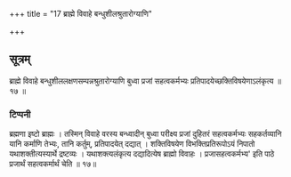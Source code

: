 +++
title = "17 ब्राह्मे विवाहे बन्धुशीलश्रुतारोग्याणि"

+++
## सूत्रम्
ब्राह्मे विवाहे बन्धुशीललक्षणसम्पन्नश्रुतारोग्याणि बुध्वा प्रजां सहत्वकर्मभ्यः प्रतिपादयेच्छक्तिविषयेणाऽलंकृत्य ॥ १७ ॥  
### टिप्पनी
ब्रह्मणा इष्टो ब्राह्मः । तस्मिन् विवाहे वरस्य बन्ध्वादीन् बुध्वा परीक्ष्य प्रजां दुहितरं सहत्वकर्मभ्यः सहकर्तव्यानि यानि कर्माणि तेभ्यः, तानि कर्तुम्, प्रतिपादयेत् दद्यात् । शक्तिविषयेण विभक्तिप्रतिरूपोऽयं निपातो यथाशक्तीत्यस्यार्थे द्रष्टव्यः । यथाशक्त्यलंकृत्य दद्यादित्येष ब्राह्मो विवाहः । प्रजासहत्वकर्मभ्य' इति पाठे प्रजार्थं सहत्वकर्मार्थं चेति ॥ १७॥  
